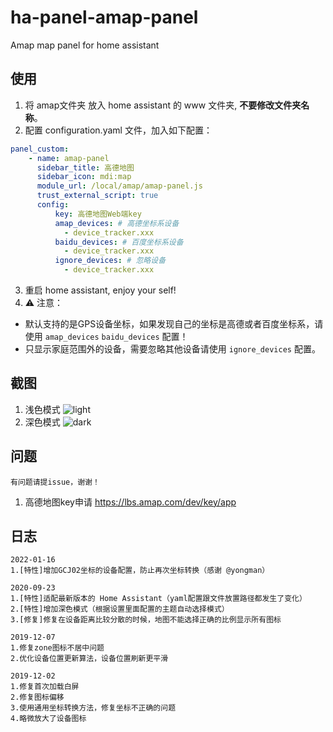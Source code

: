 # ha-panel-amap-panel
Amap map panel for home assistant

## 使用
1. 将 amap文件夹 放入 home assistant 的 www 文件夹, **不要修改文件夹名称**。
2. 配置 configuration.yaml 文件，加入如下配置：

```yaml
panel_custom:
    - name: amap-panel
      sidebar_title: 高德地图
      sidebar_icon: mdi:map
      module_url: /local/amap/amap-panel.js
      trust_external_script: true
      config:
          key: 高德地图Web端key
          amap_devices: # 高德坐标系设备
            - device_tracker.xxx
          baidu_devices: # 百度坐标系设备
            - device_tracker.xxx
          ignore_devices: # 忽略设备
            - device_tracker.xxx
```
3. 重启 home assistant, enjoy your self!
4. ⚠️ 注意：
  - 默认支持的是GPS设备坐标，如果发现自己的坐标是高德或者百度坐标系，请使用 `amap_devices` `baidu_devices` 配置！
  - 只显示家庭范围外的设备，需要忽略其他设备请使用 `ignore_devices` 配置。

## 截图
1. 浅色模式
![light](./light_amap.png)
2. 深色模式
![dark](./dark_amap.png)

## 问题
```
有问题请提issue，谢谢！
```
1. 高德地图key申请 https://lbs.amap.com/dev/key/app

## 日志
```
2022-01-16
1.[特性]增加GCJ02坐标的设备配置，防止再次坐标转换（感谢 @yongman）

2020-09-23
1.[特性]适配最新版本的 Home Assistant（yaml配置跟文件放置路径都发生了变化）
2.[特性]增加深色模式（根据设置里面配置的主题自动选择模式）
3.[修复]修复在设备距离比较分散的时候，地图不能选择正确的比例显示所有图标

2019-12-07
1.修复zone图标不居中问题
2.优化设备位置更新算法，设备位置刷新更平滑

2019-12-02
1.修复首次加载白屏
2.修复图标偏移
3.使用通用坐标转换方法，修复坐标不正确的问题
4.略微放大了设备图标
```
